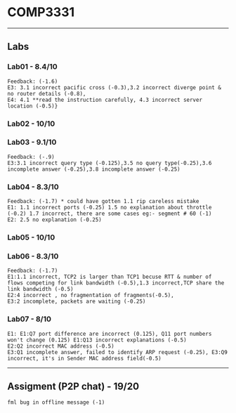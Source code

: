 # COMP3331
------
## Labs

### Lab01 - 8.4/10
```
Feedback: (-1.6)
E3: 3.1 incorrect pacific cross (-0.3),3.2 incorrect diverge point & no router details (-0.8),
E4: 4.1 **read the instruction carefully, 4.3 incorrect server location (-0.5)}
```
### Lab02 - 10/10

### Lab03 - 9.1/10
```
Feedback: (-.9)
E3:3.1 incorrect query type (-0.125),3.5 no query type(-0.25),3.6 incomplete answer (-0.25),3.8 incomplete answer (-0.25)
```

### Lab04 - 8.3/10
```
Feedback: (-1.7) * could have gotten 1.1 rip careless mistake
E1: 1.1 incorrect ports (-0.25) 1.5 no explanation about throttle (-0.2) 1.7 incorrect, there are some cases eg:- segment # 60 (-1) 
E2: 2.5 no explanation (-0.25)
```

### Lab05 - 10/10

### Lab06 - 8.3/10
```
Feedback: (-1.7)
E1:1.1 incorrect, TCP2 is larger than TCP1 becuse RTT & number of flows competing for link bandwidth (-0.5),1.3 incorrect,TCP share the link bandwidth (-0.5)
E2:4 incorrect , no fragmentation of fragments(-0.5), 
E3:2 incomplete, packets are waiting (-0.25)
```

### Lab07 - 8/10
```
E1: E1:Q7 port difference are incorrect (0.125), Q11 port numbers won't change (0.125) E1:Q13 incorrect explanations (-0.5)
E2:Q2 incorrect MAC address (-0.5)
E3:Q1 incomplete answer, failed to identify ARP request (-0.25), E3:Q9 incorrect, it's in Sender MAC address field(-0.5)
```

-------
## Assigment (P2P chat) - 19/20
```
fml bug in offline message (-1)
```